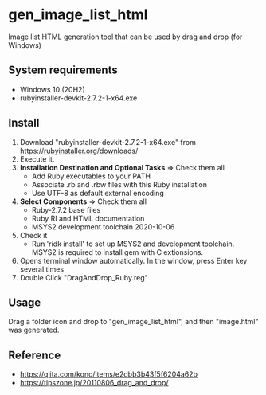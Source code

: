 # gen_image_list_html
Image list HTML generation tool that can be used by drag and drop (for Windows)

## System requirements
* Windows 10 (20H2)
* rubyinstaller-devkit-2.7.2-1-x64.exe

## Install
1. Download "rubyinstaller-devkit-2.7.2-1-x64.exe" from https://rubyinstaller.org/downloads/
2. Execute it.
3. **Installation Destination and Optional Tasks** => Check them all
    - Add Ruby executables to your PATH
    - Associate .rb and .rbw files with this Ruby installation
    - Use UTF-8 as default external encoding
4. **Select Components** => Check them all
    - Ruby-2.7.2 base files
    - Ruby RI and HTML documentation
    - MSYS2 development toolchain 2020-10-06
5. Check it
    - Run 'ridk install' to set up MSYS2 and development toolchain. MSYS2 is required to install gem with C extionsions.
6. Opens terminal window automatically. In the window, press Enter key several times
7. Double Click "DragAndDrop_Ruby.reg"

## Usage
Drag a folder icon and drop to "gen_image_list_html", and then "image.html" was generated.

## Reference
- https://qiita.com/kono/items/e2dbb3b43f5f6204a62b
- https://tipszone.jp/20110806_drag_and_drop/
